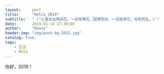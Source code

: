 ```yaml
---
layout:     post
title:      "Hello 2019"
subtitle:   " \"心里长出两朵花，一朵玫瑰花，因情而动，一朵彼岸花，向死而生。\""
date:       2019-01-14 17:30:00
author:     "Danny"
header-img: "img/post-bg-2015.jpg"
catalog: true
tags:
    - 生活
    - Meta
---
```

你好，2019！



